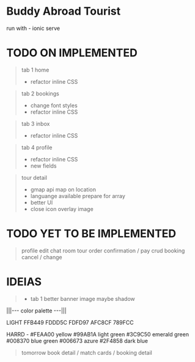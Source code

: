 
# Buddy Abroad Tourist


run with - ionic serve


# TODO ON IMPLEMENTED
> tab 1 home
>    - refactor inline CSS

> tab 2 bookings
>    - change font styles
>    - refactor inline CSS

> tab 3 inbox
>    - refactor inline CSS

> tab 4 profile
>   - refactor inline CSS
>   - new fields

> tour detail
>   - gmap api map on location
>   - languange available prepare for array
>   - better UI
>   - close icon overlay image

# TODO YET TO BE IMPLEMENTED
>profile edit
>chat room
>tour order
>confirmation / pay
>crud booking cancel / change

# IDEIAS
> - tab 1 better banner image maybe shadow


|||--- color palette ---|||

LIGHT
FFB449
FDDD5C
FDFD97
AFC8CF
789FCC

HARRD - 
#FEAA00 yellow
#99AB1A light green
#3C9C50 emerald green
#008370 blue green
#006673 azure
#2F4858 dark blue


> tomorrow book detail / match cards / booking detail

